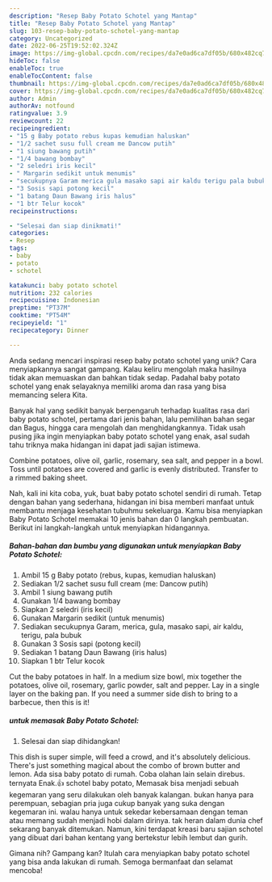 ```yaml
---
description: "Resep Baby Potato Schotel yang Mantap"
title: "Resep Baby Potato Schotel yang Mantap"
slug: 103-resep-baby-potato-schotel-yang-mantap
category: Uncategorized
date: 2022-06-25T19:52:02.324Z
image: https://img-global.cpcdn.com/recipes/da7e0ad6ca7df05b/680x482cq70/baby-potato-schotel-foto-resep-utama.jpg
hideToc: false
enableToc: true
enableTocContent: false
thumbnail: https://img-global.cpcdn.com/recipes/da7e0ad6ca7df05b/680x482cq70/baby-potato-schotel-foto-resep-utama.jpg
cover: https://img-global.cpcdn.com/recipes/da7e0ad6ca7df05b/680x482cq70/baby-potato-schotel-foto-resep-utama.jpg
author: Admin
authorAv: notfound
ratingvalue: 3.9
reviewcount: 22
recipeingredient:
- "15 g Baby potato rebus kupas kemudian haluskan"
- "1/2 sachet susu full cream me Dancow putih"
- "1 siung bawang putih"
- "1/4 bawang bombay"
- "2 seledri iris kecil"
- " Margarin sedikit untuk menumis"
- "secukupnya Garam merica gula masako sapi air kaldu terigu pala bubuk"
- "3 Sosis sapi potong kecil"
- "1 batang Daun Bawang iris halus"
- "1 btr Telur kocok"
recipeinstructions:

- "Selesai dan siap dinikmati!"
categories:
- Resep
tags:
- baby
- potato
- schotel

katakunci: baby potato schotel 
nutrition: 232 calories
recipecuisine: Indonesian
preptime: "PT37M"
cooktime: "PT54M"
recipeyield: "1"
recipecategory: Dinner

---
```





Anda sedang mencari inspirasi resep baby potato schotel yang unik? Cara menyiapkannya sangat gampang. Kalau keliru mengolah maka hasilnya tidak akan memuaskan dan bahkan tidak sedap. Padahal baby potato schotel yang enak selayaknya memiliki aroma dan rasa yang bisa memancing selera Kita.





Banyak hal yang sedikit banyak berpengaruh terhadap kualitas rasa dari baby potato schotel, pertama dari jenis bahan, lalu pemilihan bahan segar dan Bagus, hingga cara mengolah dan menghidangkannya. Tidak usah pusing jika ingin menyiapkan baby potato schotel yang enak,      asal sudah tahu triknya maka hidangan ini dapat jadi sajian istimewa.














Combine potatoes, olive oil, garlic, rosemary, sea salt, and pepper in a bowl. Toss until potatoes are covered and garlic is evenly distributed. Transfer to a rimmed baking sheet.






Nah, kali ini kita coba, yuk, buat baby potato schotel sendiri di rumah. Tetap dengan bahan yang sederhana, hidangan ini bisa memberi manfaat untuk membantu menjaga kesehatan tubuhmu sekeluarga. Kamu bisa menyiapkan Baby Potato Schotel memakai 10 jenis bahan dan 0 langkah pembuatan. Berikut ini langkah-langkah untuk menyiapkan hidangannya.

<!--inarticleads1-->

##### Bahan-bahan dan bumbu yang digunakan untuk menyiapkan Baby Potato Schotel:

1. Ambil 15 g Baby potato (rebus, kupas, kemudian haluskan)
1. Sediakan 1/2 sachet susu full cream (me: Dancow putih)
1. Ambil 1 siung bawang putih
1. Gunakan 1/4 bawang bombay
1. Siapkan 2 seledri (iris kecil)
1. Gunakan  Margarin sedikit (untuk menumis)
1. Sediakan secukupnya Garam, merica, gula, masako sapi, air kaldu, terigu, pala bubuk
1. Gunakan 3 Sosis sapi (potong kecil)
1. Sediakan 1 batang Daun Bawang (iris halus)
1. Siapkan 1 btr Telur kocok


Cut the baby potatoes in half. In a medium size bowl, mix together the potatoes, olive oil, rosemary, garlic powder, salt and pepper. Lay in a single layer on the baking pan. If you need a summer side dish to bring to a barbecue, then this is it! 

<!--inarticleads2-->

#####  untuk memasak Baby Potato Schotel:


1. Selesai dan siap dihidangkan!

This dish is super simple, will feed a crowd, and it&#39;s absolutely delicious. There&#39;s just something magical about the combo of brown butter and lemon. Ada sisa baby potato di rumah. Coba olahan lain selain direbus. ternyata Enak.👍 schotel baby potato, Memasak bisa menjadi sebuah kegemaran yang seru dilakukan oleh banyak kalangan. bukan hanya para perempuan, sebagian pria juga cukup banyak yang suka dengan kegemaran ini. walau hanya untuk sekedar kebersamaan dengan teman atau memang sudah menjadi hobi dalam dirinya. tak heran dalam dunia chef sekarang banyak ditemukan. Namun, kini terdapat kreasi baru sajian schotel yang dibuat dari bahan kentang yang bertekstur lebih lembut dan gurih. 

Gimana nih? Gampang kan? Itulah cara menyiapkan baby potato schotel yang bisa anda lakukan di rumah. Semoga bermanfaat dan selamat mencoba!
